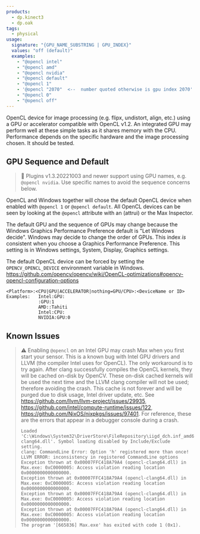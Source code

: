 ```yaml
---
products:
  - dp.kinect3
  - dp.oak
tags:
  - physical
usage:
  signature: "{GPU_NAME_SUBSTRING | GPU_INDEX}"
  values: "off (default)"
  examples:
    - "@opencl intel"
    - "@opencl amd"
    - "@opencl nvidia"
    - "@opencl default"
    - "@opencl 1"
    - '@opencl "2070"  <--  number quoted otherwise is gpu index 2070'
    - "@opencl 0"
    - "@opencl off"
---
```


OpenCL device for image processing (e.g. flipx, undistort, align, etc.)
using a GPU or accelerator compatible with OpenCL v1.2. An integrated GPU
may perform well at these simple tasks as it shares memory with the CPU.
Performance depends on the specific hardware and the image processing
chosen. It should be tested.

## GPU Sequence and Default

> :memo: Plugins v1.3.20221003 and newer support using GPU names,
> e.g. `@opencl nvidia`. Use specific names to avoid the sequence
> concerns below.

OpenCL and Windows together will chose the default OpenCL device when
enabled with `@opencl 1` or `@opencl default`. All OpenCL devices can be
seen by looking at the `@opencl` attribute with an (attrui) or the Max Inspector.

The default GPU and the sequence of GPUs may change because the Windows
Graphics Performance Preference default is "Let Windows decide". Windows may
decide to change the order of GPUs. This index *is* consistent when you choose
a Graphics Performance Preference. This setting is in Windows settings, System,
Display, Graphics settings.

The default OpenCL device can be forced by setting the `OPENCV_OPENCL_DEVICE`
environment variable in Windows.
<https://github.com/opencv/opencv/wiki/OpenCL-optimizations#opencv-opencl-configuration-options>

```
<Platform>:<CPU|GPU|ACCELERATOR|nothing=GPU/CPU>:<DeviceName or ID>
Examples:   Intel:GPU:
            :GPU:1
            AMD::Tahiti
            Intel:CPU:
            NVIDIA:GPU:0
```

## Known Issues

> :warning:
> Enabling `@opencl` on an Intel GPU may crash Max when you first start your sensor. This
> is a known bug with Intel GPU drivers and LLVM (the compiler Intel uses for OpenCL).
> The only workaround is to try again. After clang successfully compiles the OpenCL kernels,
> they will be cached on-disk by OpenCV. These on-disk cached kernels will be used the next
> time and the LLVM clang compiler will not be used; therefore avoiding the crash. This cache
> is not forever and will be purged due to disk usage, Intel driver update, etc. See
> <https://github.com/llvm/llvm-project/issues/29935>, <https://github.com/intel/compute-runtime/issues/122>,
> <https://github.com/NixOS/nixpkgs/issues/97401>.
> For reference, these are the errors that appear in a debugger console during a crash.
> ```
> Loaded 'C:\Windows\System32\DriverStore\FileRepository\iigd_dch.inf_amd64_afa18c61a36f2728\opencl-clang64.dll'. Symbol loading disabled by Include/Exclude setting.
> clang: CommandLine Error: Option 'h' registered more than once!
> LLVM ERROR: inconsistency in registered CommandLine options
> Exception thrown at 0x00007FFC418A79A4 (opencl-clang64.dll) in Max.exe: 0xC0000005: Access violation reading location 0x0000000000000000.
> Exception thrown at 0x00007FFC418A79A4 (opencl-clang64.dll) in Max.exe: 0xC0000005: Access violation reading location 0x0000000000000000.
> Exception thrown at 0x00007FFC418A79A4 (opencl-clang64.dll) in Max.exe: 0xC0000005: Access violation reading location 0x0000000000000000.
> Exception thrown at 0x00007FFC418A79A4 (opencl-clang64.dll) in Max.exe: 0xC0000005: Access violation reading location 0x0000000000000000.
> The program '[665836] Max.exe' has exited with code 1 (0x1).
> ```
